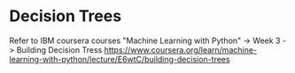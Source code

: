 # Decision Trees
Refer to IBM coursera courses "Machine Learning with Python" -> Week 3 -> Building Decision Tress
https://www.coursera.org/learn/machine-learning-with-python/lecture/E6wtC/building-decision-trees
